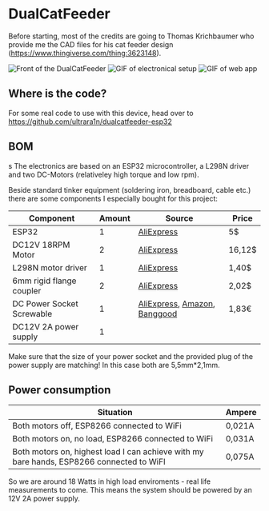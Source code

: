 # DualCatFeeder
Before starting, most of the credits are going to Thomas Krichbaumer who provide me the CAD files for his cat feeder design (https://www.thingiverse.com/thing:3623148).

![Front of the DualCatFeeder](/media/dualcatfeeder-front.png)
![GIF of electronical setup](/media/esp8266motor.gif)
![GIF of web app](/media/web_app.gif)

## Where is the code?
For some real code to use with this device, head over to https://github.com/ultrara1n/dualcatfeeder-esp32

## BOM
s
The electronics are based on an ESP32 microcontroller, a L298N driver and two DC-Motors (relativeley high torque and low rpm). 

Beside standard tinker equipment (soldering iron, breadboard, cable etc.) there are some components I especially bought for this project:

Component | Amount | Source | Price
------------ | ------------- | -------------| -------------
ESP32       | 1 | [AliExpress](https://www.aliexpress.com/item/1005001635370174.html)   | 5$
DC12V 18RPM Motor        | 2 | [AliExpress](https://www.aliexpress.com/item/32867070357.html)   | 16,12$
L298N motor driver        | 1 | [AliExpress](https://www.aliexpress.com/item/33012645746.html)   | 1,40$
6mm rigid flange coupler  | 2 | [AliExpress](https://www.aliexpress.com/item/4000317773964.html) | 2,02$
DC Power Socket Screwable | 1 | [AliExpress](https://www.aliexpress.com/item/1987966589.html), [Amazon](https://www.amazon.de/gp/product/B00FWP5EYK/), [Banggood](https://www.banggood.com/10pcs-DC-022-5_5-2_1mm-Round-Hole-Screw-Nut-DC-Power-Socket-ROHS-Internal-Diameter-5_5mm-p-1200831.html) | 1,83€
DC12V 2A power supply | 1 |

Make sure that the size of your power socket and the provided plug of the power supply are matching! In this case both are 5,5mm*2,1mm.

## Power consumption
Situation | Ampere
------------ | -------------
Both motors off, ESP8266 connected to WiFi | 0,021A
Both motors on, no load, ESP8266 connected to WiFi | 0,031A
Both motors on, highest load I can achieve with my bare hands, ESP8266 connected to WiFI | 0,075A

So we are around 18 Watts in high load enviroments - real life measurements to come.
This means the system should be powered by an 12V 2A power supply.

<!-- To save space and minimize cables flying around I designed a PCB (and a case for it):
![Image of nearly finished models](/media/pcb.png) -->

